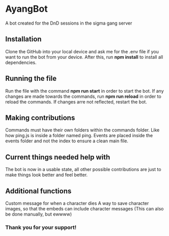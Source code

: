 # AyangBot
A bot created for the DnD sessions in the sigma gang server

## Installation
Clone the GitHub into your local device and ask me for the .env file if you want to run the bot from your device. After this, run **npm install** to install all dependencies.

## Running the file
Run the file with the command **npm run start** in order to start the bot. If any changes are made towards the commands, run **npm run reload** in order to reload the commands. If changes arre not reflected, restart the bot.

## Making contributions
Commands must have their own folders within the commands folder. Like how ping.js is inside a folder named ping. Events are placed inside the events folder and not the index to ensure a clean main file.

## Current things needed help with

The bot is now in a usable state, all other possible contributions are just to make things look better and feel better.

## Additional functions
Custom message for when a character dies
A way to save character images, so that the embeds can include character messages (This can also be done manually, but ewwww)

### Thank you for your support!